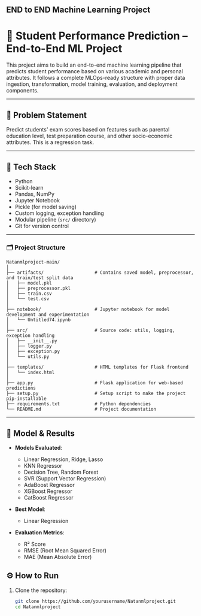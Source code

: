 ## END to END Machine Learning Project


# 🎯 Student Performance Prediction – End-to-End ML Project

This project aims to build an end-to-end machine learning pipeline that predicts student performance based on various academic and personal attributes. It follows a complete MLOps-ready structure with proper data ingestion, transformation, model training, evaluation, and deployment components.

---

## 📌 Problem Statement

Predict students' exam scores based on features such as parental education level, test preparation course, and other socio-economic attributes. This is a regression task.

---

## 🧰 Tech Stack

- Python
- Scikit-learn
- Pandas, NumPy
- Jupyter Notebook
- Pickle (for model saving)
- Custom logging, exception handling
- Modular pipeline (`src/` directory)
- Git for version control

---

### 🗂️ Project Structure

```
Natanmlproject-main/
│
├── artifacts/                   # Contains saved model, preprocessor, and train/test split data
│   ├── model.pkl
│   ├── preprocessor.pkl
│   ├── train.csv
│   └── test.csv
│
├── notebook/                    # Jupyter notebook for model development and experimentation
│   └── Untitled74.ipynb
│
├── src/                         # Source code: utils, logging, exception handling
│   ├── __init__.py
│   ├── logger.py
│   ├── exception.py
│   └── utils.py
│
├── templates/                   # HTML templates for Flask frontend
│   └── index.html
│
├── app.py                       # Flask application for web-based predictions
├── setup.py                     # Setup script to make the project pip-installable
├── requirements.txt             # Python dependencies
└── README.md                    # Project documentation
```







---

## 🧪 Model & Results

- **Models Evaluated**:
  - Linear Regression, Ridge, Lasso
  - KNN Regressor
  - Decision Tree, Random Forest
  - SVR (Support Vector Regression)
  - AdaBoost Regressor
  - XGBoost Regressor
  - CatBoost Regressor

- **Best Model**:
  - Linear Regression

- **Evaluation Metrics**:
  - R² Score
  - RMSE (Root Mean Squared Error)
  - MAE (Mean Absolute Error)


## ⚙️ How to Run

1. Clone the repository:
   ```bash
   git clone https://github.com/yourusername/Natanmlproject.git
   cd Natanmlproject










